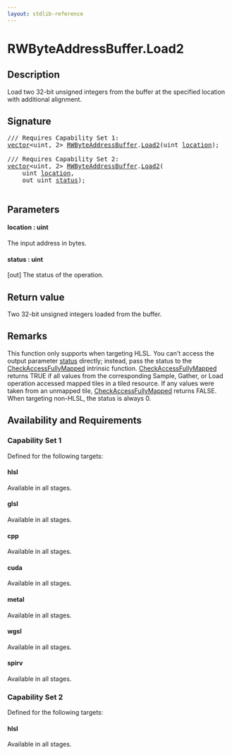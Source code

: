 ```yaml
---
layout: stdlib-reference
---
```


# RWByteAddressBuffer\.Load2

## Description

Load two 32-bit unsigned integers from the buffer at the specified location
with additional alignment.



## Signature 

<pre>
/// Requires Capability Set 1:
<a href="../vector/index.html" class="code_type">vector</a>&lt;<span class="code_keyword">uint</span>, 2&gt; <a href="index.html" class="code_type">RWByteAddressBuffer</a>.<a href="load2-0.html">Load2</a>(<span class="code_keyword">uint</span> <a href="load2-0.html#decl-location" class="code_param">location</a>);

/// Requires Capability Set 2:
<a href="../vector/index.html" class="code_type">vector</a>&lt;<span class="code_keyword">uint</span>, 2&gt; <a href="index.html" class="code_type">RWByteAddressBuffer</a>.<a href="load2-0.html">Load2</a>(
    <span class="code_keyword">uint</span> <a href="load2-0.html#decl-location" class="code_param">location</a>,
    <span class="code_keyword">out</span> <span class="code_keyword">uint</span> <a href="load2-0.html#decl-status" class="code_param">status</a>);

</pre>

## Parameters

####  <a id="decl-location"></a>location  : uint
The input address in bytes.

####  <a id="decl-status"></a>status  : uint
\[out\] The status of the operation.


## Return value
Two 32-bit unsigned integers loaded from the buffer.


## Remarks

This function only supports when targeting HLSL.
You can't access the output parameter <span class='code'><a href="load2-0.html#decl-status" class="code_param">status</a></span> directly; instead,
pass the status to the <span class='code'><a href="../../global-decls/checkaccessfullymapped-05bg.html">CheckAccessFullyMapped</a></span> intrinsic function.
<span class='code'><a href="../../global-decls/checkaccessfullymapped-05bg.html">CheckAccessFullyMapped</a></span> returns TRUE if all values from the corresponding Sample,
Gather, or Load operation accessed mapped tiles in a tiled resource.
If any values were taken from an unmapped tile, <span class='code'><a href="../../global-decls/checkaccessfullymapped-05bg.html">CheckAccessFullyMapped</a></span> returns FALSE.
When targeting non-HLSL, the status is always 0.


## Availability and Requirements

### Capability Set 1

Defined for the following targets:

#### hlsl
Available in all stages.

#### glsl
Available in all stages.

#### cpp
Available in all stages.

#### cuda
Available in all stages.

#### metal
Available in all stages.

#### wgsl
Available in all stages.

#### spirv
Available in all stages.


### Capability Set 2

Defined for the following targets:

#### hlsl
Available in all stages.



